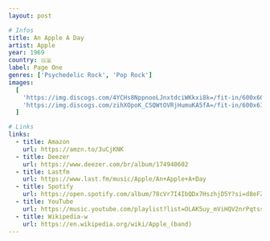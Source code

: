 ```yaml
---
layout: post

# Infos
title: An Apple A Day
artist: Apple
year: 1969
country: 🇬🇧
label: Page One
genres: ['Psychedelic Rock', 'Pop Rock']
images:
  [
    'https://img.discogs.com/4YCHs8NppnooLJnxtdciWKkxi8k=/fit-in/600x600/filters:strip_icc():format(jpeg):mode_rgb():quality(90)/discogs-images/R-3347774-1326797914.jpeg.jpg',
    'https://img.discogs.com/zihXOpoK_CSQWtOVRjHumuKA5fA=/fit-in/600x614/filters:strip_icc():format(jpeg):mode_rgb():quality(90)/discogs-images/R-1212335-1583553668-4623.jpeg.jpg',
  ]

# Links
links:
  - title: Amazon
    url: https://amzn.to/3uCjKNK
  - title: Deezer
    url: https://www.deezer.com/br/album/174940602
  - title: Lastfm
    url: https://www.last.fm/music/Apple/An+Apple+A+Day
  - title: Spotify
    url: https://open.spotify.com/album/78cVr7I4IbQDx7HszhjD5Y?si=d8eFZqNZRGOVfVfOjSCJjg
  - title: YouTube
    url: https://music.youtube.com/playlist?list=OLAK5uy_mViHQV2nrPqtssPCmyQDd0miXWjl8pxb8
  - title: Wikipedia-w
    url: https://en.wikipedia.org/wiki/Apple_(band)
---
```

